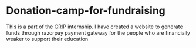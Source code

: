 # Donation-camp-for-fundraising
This is a part of the GRIP internship. I have created a website to generate funds through razorpay payment gateway for the people who are financially weaker to support their education
